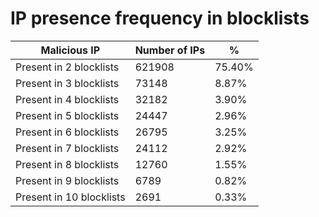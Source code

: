 # IP presence frequency in blocklists
| Malicious IP | Number of IPs | % |
|----|----|----|
| Present in 2 blocklists | 621908 | 75.40% |
| Present in 3 blocklists | 73148 | 8.87% |
| Present in 4 blocklists | 32182 | 3.90% |
| Present in 5 blocklists | 24447 | 2.96% |
| Present in 6 blocklists | 26795 | 3.25% |
| Present in 7 blocklists | 24112 | 2.92% |
| Present in 8 blocklists | 12760 | 1.55% |
| Present in 9 blocklists | 6789 | 0.82% |
| Present in 10 blocklists | 2691 | 0.33% |
